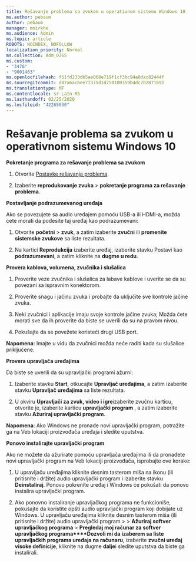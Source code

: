 ```yaml
---
title: Rešavanje problema sa zvukom u operativnom sistemu Windows 10
ms.author: pebaum
author: pebaum
manager: mnirkhe
ms.audience: Admin
ms.topic: article
ROBOTS: NOINDEX, NOFOLLOW
localization_priority: Normal
ms.collection: Adm_O365
ms.custom:
- "3476"
- "9001463"
ms.openlocfilehash: f51fd233db5ae068e719f1cf3bc94a0dac82444f
ms.sourcegitcommit: d87a6ac6ee77375d1d750100359b4dc7b2871691
ms.translationtype: MT
ms.contentlocale: sr-Latn-RS
ms.lasthandoff: 02/25/2020
ms.locfileid: "42265030"
---
```

# <a name="troubleshooting-audio-issues-in-windows-10"></a>Rešavanje problema sa zvukom u operativnom sistemu Windows 10

**Pokretanje programa za rešavanje problema sa zvukom**

1.  Otvorite [Postavke rešavanja problema](ms-settings:troubleshoot).

2.  Izaberite **reprodukovanje zvuka** > **pokretanje programa za rešavanje problema**.

**Postavljanje podrazumevanog uređaja**

Ako se povezujete sa audio uređajem pomoću USB-a ili HDMI-a, možda ćete morati da podesite taj uređaj kao podrazumevani:

1. Otvorite **početni** > **zvuk**, a zatim izaberite **zvučni** ili **promenite sistemske zvukove** sa liste rezultata.

2.  Na kartici **Reprodukcija** izaberite uređaj, izaberite stavku Postavi kao **podrazumevani**, a zatim kliknite na **dugme u redu**.

**Provera kablova, volumena, zvučnika i slušalica**

1. Proverite veze zvučnika i slušalica za labave kablove i uverite se da su povezani sa ispravnim konektorom.

2. Proverite snagu i jačinu zvuka i probajte da uključite sve kontrole jačine zvuka.

3. Neki zvučnici i aplikacije imaju svoje kontrole jačine zvuka; Možda ćete morati sve da ih proverite da biste se uverili da su na pravom nivou.

4. Pokušajte da se povežete koristeći drugi USB port.

**Napomena**: Imajte u vidu da zvučnici možda neće raditi kada su slušalice priključene.

**Provera upravljača uređajima**

Da biste se uverili da su upravljački programi ažurni:

1. Izaberite stavku **Start**, otkucajte **Upravljač uređajima**, a zatim izaberite stavku **Upravljač uređajima** sa liste rezultata.

2. U okviru **Upravljači za zvuk, video i igre**izaberite zvučnu karticu, otvorite je, izaberite karticu **upravljački program** , a zatim izaberite stavku **Ažuriraj upravljački program**.

**Napomena**: Ako Windows ne pronađe novi upravljački program, potražite ga na Veb lokaciji proizvođača uređaja i sledite uputstva.

**Ponovo instalirajte upravljački program**

Ako ne možete da ažurirate pomoću upravljača uređajima ili da pronađete novi upravljački program na Veb lokaciji proizvođača, isprobajte ove korake:

1. U upravljaču uređajima kliknite desnim tasterom miša na ikonu (ili pritisnite i držite) audio upravljački program i izaberite stavku **Deinstaliraj**. Ponovo pokrenite uređaj i Windows će pokušati da ponovo instalira upravljački program.

2. Ako ponovno instaliranje upravljačkog programa ne funkcioniše, pokušajte da koristite opšti audio upravljački program koji dobijate uz Windows. U upravljaču uređajima kliknite desnim tasterom miša (ili pritisnite i držite) audio upravljački program > > **Ažuriraj softver upravljačkog programa** > **Pregledaj moj računar za softver upravljačkog programa****Dozvoli mi da izaberem sa liste upravljačkih programa uređaja na računaru**, izaberite **zvučni uređaj visoke definicije**, kliknite na dugme **dalje**i sledite uputstva da biste ga instalirali.
